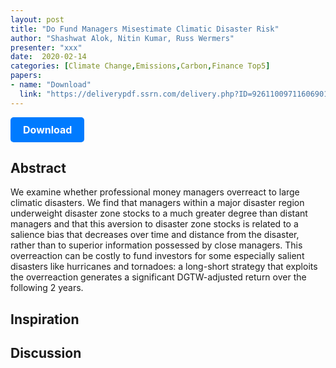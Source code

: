 ```yaml
---
layout: post
title: "Do Fund Managers Misestimate Climatic Disaster Risk"
author: "Shashwat Alok, Nitin Kumar, Russ Wermers"
presenter: "xxx"
date:  2020-02-14
categories: [Climate Change,Emissions,Carbon,Finance Top5]
papers:
- name: "Download"
  link: "https://deliverypdf.ssrn.com/delivery.php?ID=926110097116069012119101121084028092029042041058054022096075014072104100108068082081035042057063112008038073095019123030106109031044060037085070088125126001124101102067055021027093029077126011122019068068066102125067069069066106103083075021079077125122&EXT=pdf&INDEX=TRUE"
---
```



<p>
  <a href="https://deliverypdf.ssrn.com/delivery.php?ID=926110097116069012119101121084028092029042041058054022096075014072104100108068082081035042057063112008038073095019123030106109031044060037085070088125126001124101102067055021027093029077126011122019068068066102125067069069066106103083075021079077125122&EXT=pdf&INDEX=TRUE" class="button">
    Download
  </a>
</p>

<style>
  .button {
    display: inline-block;
    padding: 10px 20px;
    background-color: #007bff;
    color: #fff;
    text-decoration: none;
    border-radius: 5px;
    font-size: 16px;
    font-weight: bold;
  }
</style>

## Abstract
We examine whether professional money managers overreact to large climatic disasters. We find that managers within a major disaster region underweight disaster zone stocks to a much greater degree than distant managers and that this aversion to disaster zone stocks is related to a salience bias that decreases over time and distance from the disaster, rather than to superior information possessed by close managers. This overreaction can be costly to fund investors for some especially salient disasters like hurricanes and tornadoes: a long-short strategy that exploits the overreaction generates a significant DGTW-adjusted return over the following 2 years.
## Inspiration




## Discussion
